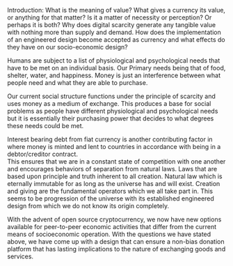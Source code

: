 Introduction: 
What is the meaning of value? What gives a currency its value, or anything for that matter? 
Is it a matter of necessity or perception? Or perhaps it is both? 
Why does digital scarcity generate any tangible value with nothing more than supply and demand. 
How does the implementation of an engineered design become accepted as currency and what effects do they have on our socio-economic design?

Humans are subject to a list of physiological and psychological needs that have to be met on an individual basis.
Our Primary needs being that of food, shelter, water, and happiness. 
Money is just an interference between what people need and what they are able to purchase. 

Our current social structure functions under the principle of scarcity and uses money as a medium of exchange.
This produces a base for social problems as people have different physiological and psychological needs but it is essentially their purchasing power that decides to what degrees these needs could be met. 

Interest bearing debt from fiat currency is another contributing factor in where money is minted and lent to countries in accordance with being in a debtor/creditor contract.  
This ensures that we are in a constant state of competition with one another and encourages behaviors of separation from natural laws. Laws that are based upon principle and truth inherent to all creation. 
Natural law which is eternally  immutable for as long as the universe has and will exist. Creation and giving are the fundamental operators which we all take part in. 
This seems to be progression of the universe with its established  engineered design from which we do not know its origin completely.  

With the advent of open source cryptocurrency, we now have new options available for peer-to-peer economic activities that differ from the current means of socioeconomic operation. 
With the questions we have stated above, we have come up with a design that can ensure a non-bias donation platform that has lasting implications to the nature of exchanging goods and services.
